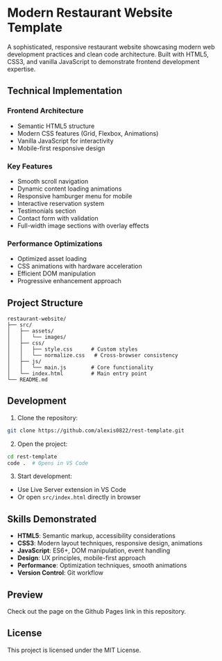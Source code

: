 # Modern Restaurant Website Template

A sophisticated, responsive restaurant website showcasing modern web development practices and clean code architecture. Built with HTML5, CSS3, and vanilla JavaScript to demonstrate frontend development expertise.

## Technical Implementation

### Frontend Architecture
- Semantic HTML5 structure
- Modern CSS features (Grid, Flexbox, Animations)
- Vanilla JavaScript for interactivity
- Mobile-first responsive design

### Key Features
- Smooth scroll navigation
- Dynamic content loading animations
- Responsive hamburger menu for mobile
- Interactive reservation system
- Testimonials section
- Contact form with validation
- Full-width image sections with overlay effects

### Performance Optimizations
- Optimized asset loading
- CSS animations with hardware acceleration
- Efficient DOM manipulation
- Progressive enhancement approach

## Project Structure
```
restaurant-website/
├── src/
│   ├── assets/
│   │   └── images/
│   ├── css/
│   │   ├── style.css      # Custom styles
│   │   └── normalize.css   # Cross-browser consistency
│   ├── js/
│   │   └── main.js        # Core functionality
│   └── index.html         # Main entry point
└── README.md
```

## Development

1. Clone the repository:
```bash
git clone https://github.com/alexis0822/rest-template.git
```

2. Open the project:
```bash
cd rest-template
code .  # Opens in VS Code
```

3. Start development:
- Use Live Server extension in VS Code
- Or open `src/index.html` directly in browser

## Skills Demonstrated
- **HTML5**: Semantic markup, accessibility considerations
- **CSS3**: Modern layout techniques, responsive design, animations
- **JavaScript**: ES6+, DOM manipulation, event handling
- **Design**: UX principles, mobile-first approach
- **Performance**: Optimization techniques, smooth animations
- **Version Control**: Git workflow

## Preview
Check out the page on the Github Pages link in this repository.

## License
This project is licensed under the MIT License.
